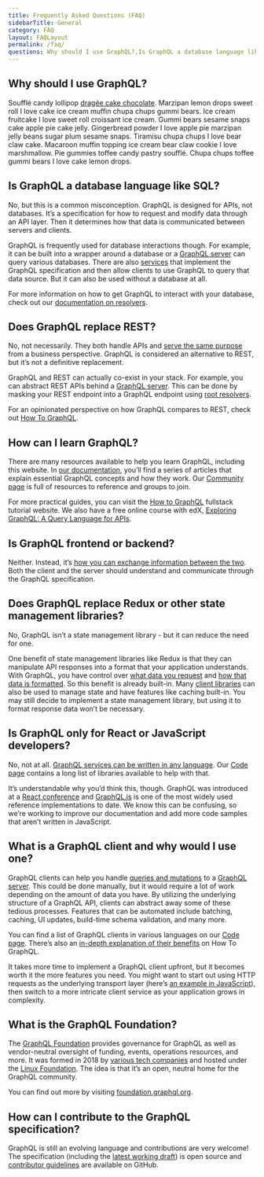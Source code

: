 ```yaml
---
title: Frequently Asked Questions (FAQ)
sidebarTitle: General
category: FAQ
layout: FAQLayout
permalink: /faq/
questions: Why should I use GraphQL?,Is GraphQL a database language like SQL?,Does GraphQL replace REST?,How can I learn GraphQL?,Is GraphQL frontend or backend?,Does GraphQL replace Redux or other state management libraries?,Is GraphQL only for React or JavaScript developers?,What is a GraphQL client and why would I use one?,What is the GraphQL Foundation?,How can I contribute to the GraphQL specification?
---
```


## Why should I use GraphQL?

<!-- TODO -->

Soufflé candy lollipop [dragée cake chocolate](). Marzipan lemon drops sweet roll I love cake ice cream muffin chupa chups gummi bears. Ice cream fruitcake I love sweet roll croissant ice cream. Gummi bears sesame snaps cake apple pie cake jelly. Gingerbread powder I love apple pie marzipan jelly beans sugar plum sesame snaps. Tiramisu chupa chups I love bear claw cake. Macaroon muffin topping ice cream bear claw cookie I love marshmallow. Pie gummies toffee candy pastry soufflé. Chupa chups toffee gummi bears I love cake lemon drops.

## Is GraphQL a database language like SQL?

No, but this is a common misconception. GraphQL is designed for APIs, not databases. It’s a specification for how to request and modify data through an API layer. Then it determines how that data is communicated between servers and clients.

GraphQL is frequently used for database interactions though. For example, it can be built into a wrapper around a database or a [GraphQL server](/code/#server-libraries) can query various databases. There are also [services](/code/#services) that implement the GraphQL specification and then allow clients to use GraphQL to query that data source. But it can also be used without a database at all.

For more information on how to get GraphQL to interact with your database, check out our [documentation on resolvers](/learn/execution/#root-fields-resolvers).

## Does GraphQL replace REST?

No, not necessarily. They both handle APIs and [serve the same purpose](/learn/thinking-in-graphs/#business-logic-layer) from a business perspective. GraphQL is considered an alternative to REST, but it’s not a definitive replacement.

GraphQL and REST can actually co-exist in your stack. For example, you can abstract REST APIs behind a [GraphQL server](/code/#server-libraries). This can be done by masking your REST endpoint into a GraphQL endpoint using [root resolvers](/learn/execution/#root-fields-resolvers). 

For an opinionated perspective on how GraphQL compares to REST, check out [How To GraphQL](https://www.howtographql.com/basics/1-graphql-is-the-better-rest/).

## How can I learn GraphQL?

There are many resources available to help you learn GraphQL, including this website. In [our documentation](/learn/), you’ll find a series of articles that explain essential GraphQL concepts and how they work. Our [Community page](/community) is full of resources to reference and groups to join.

For more practical guides, you can visit the [How to GraphQL](https://www.howtographql.com/) fullstack tutorial website. We also have a free online course with edX, [Exploring GraphQL: A Query Language for APIs](https://www.edx.org/course/exploring-graphql-a-query-language-for-apis). 

## Is GraphQL frontend or backend?

Neither. Instead, it’s [how you can exchange information between the two](https://www.howtographql.com/basics/3-big-picture/). Both the client and the server should understand and communicate through the GraphQL specification.

## Does GraphQL replace Redux or other state management libraries?

No, GraphQL isn’t a state management library - but it can reduce the need for one.

One benefit of state management libraries like Redux is that they can manipulate API responses into a format that your application understands. With GraphQL, you have control over [what data you request](/learn/queries/#fields) and [how that data is formatted](/learn/execution/). So this benefit is already built-in. Many [client libraries](https://graphql.org/code/#graphql-clients) can also be used to manage state and have features like caching built-in. You may still decide to implement a state management library, but using it to format response data won’t be necessary.

## Is GraphQL only for React or JavaScript developers?

No, not at all. [GraphQL services can be written in any language](/learn/schema/#type-language). Our [Code page](/code/) contains a long list of libraries available to help with that.

It’s understandable why you’d think this, though. GraphQL was introduced at a [React conference](https://www.youtube.com/watch?v=9sc8Pyc51uU) and [GraphQL.js](/graphql-js/) is one of the most widely used reference implementations to date. We know this can be confusing, so we’re working to improve our documentation and add more code samples that aren’t written in JavaScript.

## What is a GraphQL client and why would I use one?

GraphQL clients can help you handle [queries and mutations](https://graphql.org/learn/queries/) to a [GraphQL server](https://graphql.org/code/#server-libraries). This could be done manually, but it would require a lot of work depending on the amount of data you have. By utilizing the underlying structure of a GraphQL API, clients can abstract away some of these tedious processes. Features that can be automated include batching, caching, UI updates, build-time schema validation, and many more. 

You can find a list of GraphQL clients in various languages on our [Code page](https://graphql.org/code/#graphql-clients). There’s also an [in-depth explanation of their benefits](https://www.howtographql.com/advanced/0-clients/) on How To GraphQL.

It takes more time to implement a GraphQL client upfront, but it becomes worth it the more features you need. You might want to start out using HTTP requests as the underlying transport layer (here’s [an example in JavaScript](https://graphql.org/graphql-js/graphql-clients/)), then switch to a more intricate client service as your application grows in complexity.

## What is the GraphQL Foundation?

The [GraphQL Foundation](https://foundation.graphql.org/faq/) provides governance for GraphQL as well as vendor-neutral oversight of funding, events, operations resources, and more. It was formed in 2018 by [various tech companies](https://landscape.graphql.org/category=graph-ql-foundation-member&format=logo-mode) and hosted under the [Linux Foundation](https://www.linuxfoundation.org/). The idea is that it’s an open, neutral home for the GraphQL community.

You can find out more by visiting [foundation.graphql.org](https://foundation.graphql.org/).

## How can I contribute to the GraphQL specification?

GraphQL is still an evolving language and contributions are very welcome! The specification (including the [latest working draft](https://spec.graphql.org/)) is open source and [contributor guidelines](https://github.com/graphql/graphql-spec/blob/master/CONTRIBUTING.md) are available on GitHub.